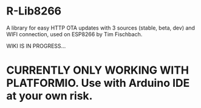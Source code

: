 # R-Lib8266
A library for easy HTTP OTA updates with 3 sources (stable, beta, dev) and WIFI connection, used on ESP8266 by Tim Fischbach.

WIKI IS IN PROGRESS...

# CURRENTLY ONLY WORKING WITH PLATFORMIO. Use with Arduino IDE at your own risk.

